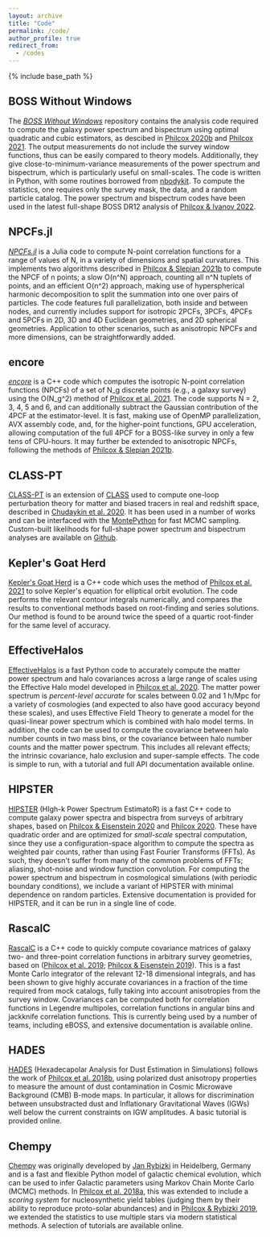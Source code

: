```yaml
---
layout: archive
title: "Code"
permalink: /code/
author_profile: true
redirect_from:
  - /codes
---
```


{% include base_path %}

BOSS Without Windows
---------------------

The [*BOSS Without Windows*](https://github.com/oliverphilcox/BOSS-Without-Windows) repository contains the analysis code required to compute the galaxy power spectrum and bispectrum using optimal quadratic and cubic estimators, as descibed in [Philcox 2020b](https://arxiv.org/abs/2012.09389) and [Philcox 2021](https://arxiv.org/abs/2107.06287). The output measurements do not include the survey window functions, thus can be easily compared to theory models. Additionally, they give close-to-minimum-variance measurements of the power spectrum and bispectrum, which is particularly useful on small-scales. The code is written in Python, with some routines borrowed from [nbodykit](https://nbodykit.readthedocs.io/en/latest/). To compute the statistics, one requires only the survey mask, the data, and a random particle catalog. The power spectrum and bispectrum codes have been used in the latest full-shape BOSS DR12 analysis of [Philcox & Ivanov 2022](https://arxiv.org/abs/2112.04515).

NPCFs.jl
---------

[*NPCFs.jl*](https://github.com/oliverphilcox/NPCFs.jl) is a Julia code to compute N-point correlation functions for a range of values of N, in a variety of dimensions and spatial curvatures. This implements two algorithms described in [Philcox & Slepian 2021b](https://arxiv.org/abs/2106.10278) to compute the NPCF of n points; a slow O(n^N) approach, counting all n^N tuplets of points, and an efficient O(n^2) approach, making use of hyperspherical harmonic decomposition to split the summation into one over pairs of particles. The code features full parallelization, both inside and between nodes, and currently includes support for isotropic 2PCFs, 3PCFs, 4PCFs and 5PCFs in 2D, 3D and 4D Euclidean geometries, and 2D spherical geometries. Application to other scenarios, such as anisotropic NPCFs and more dimensions, can be straightforwardly added.

encore
-------

[*encore*](https://github.com/oliverphilcox/encore) is a C++ code which computes the isotropic N-point correlation functions (NPCFs) of a set of N_g discrete points (e.g., a galaxy survey) using the O(N_g^2) method of [Philcox et al. 2021](http://arxiv.org/abs/2105.08722). The code supports N = 2, 3, 4, 5 and 6, and can additionally subtract the Gaussian contribution of the 4PCF at the estimator-level. It is fast, making use of OpenMP parallelization, AVX assembly code, and, for the higher-point functions, GPU acceleration, allowing computation of the full 4PCF for a BOSS-like survey in only a few tens of CPU-hours. It may further be extended to anisotropic NPCFs, following the methods of [Philcox & Slepian 2021b](https://arxiv.org/abs/2106.10278).

CLASS-PT
---------

[CLASS-PT](https://michalychforever.github.com/CLASS-PT) is an extension of [CLASS](https://class-code.net) used to compute one-loop perturbation theory for matter and biased tracers in real and redshift space, described in [Chudaykin et al. 2020](https://arxiv.org/abs/2004.10607). It has been used in a number of works and can be interfaced with the [MontePython](https://github.com/brinckmann/montepython_public) for fast MCMC sampling. Custom-built likelihoods for full-shape power spectrum and bispectrum analyses are available on [Github](https://github.com/oliverphilcox/full_shape_likelihoods).

Kepler's Goat Herd
-------------------

[Kepler's Goat Herd](https://github.com/oliverphilcox/Keplers-Goat-Herd) is a C++ code which uses the method of [Philcox et al. 2021](https://arxiv.org/abs/2103.15829) to solve Kepler's equation for elliptical orbit evolution. The code performs the relevant contour integrals numerically, and compares the results to conventional methods based on root-finding and series solutions. Our method is found to be around twice the speed of a quartic root-finder for the same level of accuracy.

EffectiveHalos
---------------

[EffectiveHalos](https://EffectiveHalos.readthedocs.io) is a fast Python code to accurately compute the matter power spectrum and halo covariances across a large range of scales using the Effective Halo model developed in [Philcox et al. 2020](https://arxiv.org/abs/2004.09515). The matter power spectrum is *percent-level accurate* for scales between 0.02 and 1 h/Mpc for a variety of cosmologies (and expected to also have good accuracy beyond these scales), and uses Effective Field Theory to generate a model for the quasi-linear power spectrum which is combined with halo model terms. In addition, the code can be used to compute the covariance between halo number counts in two mass bins, or the covariance between halo number counts and the matter power spectrum. This includes all relevant effects; the intrinsic covariance, halo exclusion and super-sample effects. The code is simple to run, with a tutorial and full API documentation available online.

HIPSTER
--------

[HIPSTER](https://Hipster.readthedocs.io) (HIgh-k Power Spectrum EstimatoR) is a fast C++ code to compute galaxy power spectra and bispectra from surveys of arbitrary shapes, based on [Philcox & Eisenstein 2020](https://arxiv.org/abs/1912.01010) and [Philcox 2020](http://arxiv.org/abs/2005.01739). These have quadratic order and are optimized for *small-scale* spectral computation, since they use a configuration-space algorithm to compute the spectra as weighted pair counts, rather than using Fast Fourier Transforms (FFTs). As such, they doesn't suffer from many of the common problems of FFTs; aliasing, shot-noise and window function convolution. For computing the power spectrum and bispectrum in cosmological simulations (with periodic boundary conditions), we include a variant of HIPSTER with minimal dependence on random particles. Extensive documentation is provided for HIPSTER, and it can be run in a single line of code.

RascalC
--------

[RascalC](https://RascalC.readthedocs.io) is a C++ code to quickly compute covariance matrices of galaxy two- and three-point correlation functions in arbitrary survey geometries, based on ([Philcox et al. 2019](https://arxiv.org/abs/1904.11070); [Philcox & Eisenstein 2019](https://arxiv.org/abs/1910.04764)). This is a fast Monte Carlo integrator of the relevant 12-18 dimensional integrals, and has been shown to give highly accurate covariances in a fraction of the time required from mock catalogs, fully taking into account anisotropies from the survey window. Covariances can be computed both for correlation functions in Legendre multipoles, correlation functions in angular bins and jackknife correlation functions. This is currently being used by a number of teams, including eBOSS, and extensive documentation is available online.

HADES
------

[HADES](https://github.com/oliverphilcox/HADES) (Hexadecapolar Analysis for Dust Estimation in Simulations) follows the work of [Philcox et al. 2018b](https://arxiv.org/abs/1805.09177), using polarized dust anisotropy properties to measure the amount of dust contamination in Cosmic Microwave Background (CMB) B-mode maps. In particular, it allows for discrimination between unsubstracted dust and Inflationary Gravitational Waves (IGWs) well below the current constraints on IGW amplitudes. A basic tutorial is provided online.

Chempy
------

[Chempy](https://github.com/oliverphilcox/ChempyMulti) was originally developed by [Jan Rybizki](http://www.mpia.de/homes/rybizki/index.html) in Heidelberg, Germany and is a fast and flexible Python model of galactic chemical evolution, which can be used to infer Galactic parameters using Markov Chain Monte Carlo (MCMC) methods. In [Philcox et al. 2018a](https://arxiv.org/abs/1712.05686), this was extended to include a *scoring system* for nucleosynthetic yield tables (judging them by their ability to reproduce proto-solar abundances) and in [Philcox & Rybizki 2019](https://arxiv.org/pdf/1909.00812.pdf), we extended the statistics to use multiple stars via modern statistical methods. A selection of tutorials are available online.
